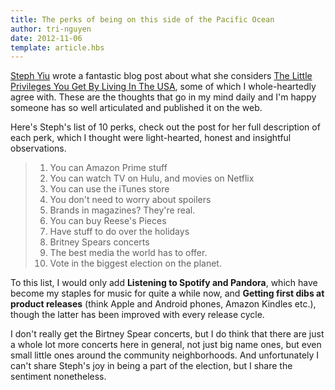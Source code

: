 ```yaml
---
title: The perks of being on this side of the Pacific Ocean
author: tri-nguyen
date: 2012-11-06
template: article.hbs
---
```


[Steph Yiu](https://twitter.com/crushgear) wrote a fantastic blog post about what she considers [The Little Privileges You Get By Living In The USA](http://www.hoppycow.com/post/35126924731/the-little-privileges-you-get-by-living-in-the-usa), some of which I whole-heartedly agree with. These are the thoughts that go in my mind daily and I'm happy someone has so well articulated and published it on the web.

<span class="more"></span>

Here's Steph's list of 10 perks, check out the post for her full description of each perk, which I thought were light-hearted, honest and insightful observations.
>1. You can Amazon Prime stuff
>2. You can watch TV on Hulu, and movies on Netflix
>3. You can use the iTunes store
>4. You don't need to worry about spoilers
>5. Brands in magazines? They're real.
>6. You can buy Reese's Pieces
>7. Have stuff to do over the holidays
>8. Britney Spears concerts
>9. The best media the world has to offer.
>10. Vote in the biggest election on the planet.

To this list, I would only add **Listening to Spotify and Pandora**, which have become my staples for music for quite a while now, and **Getting first dibs at product releases** (think Apple and Android phones, Amazon Kindles etc.), though the latter has been improved with every release cycle.

I don't really get the Birtney Spear concerts, but I do think that there are just a whole lot more concerts here in general, not just big name ones, but even small little ones around the community neighborhoods. And unfortunately I can't share Steph's joy in being a part of the election, but I share the sentiment nonetheless.